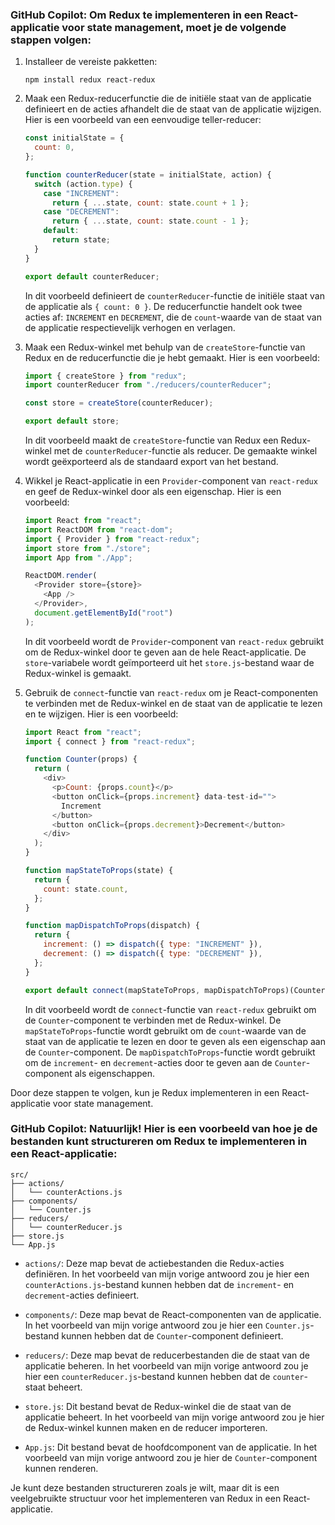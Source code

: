 ### GitHub Copilot: Om Redux te implementeren in een React-applicatie voor state management, moet je de volgende stappen volgen:

1. Installeer de vereiste pakketten:

   ```
   npm install redux react-redux
   ```

2. Maak een Redux-reducerfunctie die de initiële staat van de applicatie definieert en de acties afhandelt die de staat van de applicatie wijzigen. Hier is een voorbeeld van een eenvoudige teller-reducer:

   ```javascript
   const initialState = {
     count: 0,
   };

   function counterReducer(state = initialState, action) {
     switch (action.type) {
       case "INCREMENT":
         return { ...state, count: state.count + 1 };
       case "DECREMENT":
         return { ...state, count: state.count - 1 };
       default:
         return state;
     }
   }

   export default counterReducer;
   ```

   In dit voorbeeld definieert de `counterReducer`-functie de initiële staat van de applicatie als `{ count: 0 }`. De reducerfunctie handelt ook twee acties af: `INCREMENT` en `DECREMENT`, die de `count`-waarde van de staat van de applicatie respectievelijk verhogen en verlagen.

3. Maak een Redux-winkel met behulp van de `createStore`-functie van Redux en de reducerfunctie die je hebt gemaakt. Hier is een voorbeeld:

   ```javascript
   import { createStore } from "redux";
   import counterReducer from "./reducers/counterReducer";

   const store = createStore(counterReducer);

   export default store;
   ```

   In dit voorbeeld maakt de `createStore`-functie van Redux een Redux-winkel met de `counterReducer`-functie als reducer. De gemaakte winkel wordt geëxporteerd als de standaard export van het bestand.

4. Wikkel je React-applicatie in een `Provider`-component van `react-redux` en geef de Redux-winkel door als een eigenschap. Hier is een voorbeeld:

   ```javascript
   import React from "react";
   import ReactDOM from "react-dom";
   import { Provider } from "react-redux";
   import store from "./store";
   import App from "./App";

   ReactDOM.render(
     <Provider store={store}>
       <App />
     </Provider>,
     document.getElementById("root")
   );
   ```

   In dit voorbeeld wordt de `Provider`-component van `react-redux` gebruikt om de Redux-winkel door te geven aan de hele React-applicatie. De `store`-variabele wordt geïmporteerd uit het `store.js`-bestand waar de Redux-winkel is gemaakt.

5. Gebruik de `connect`-functie van `react-redux` om je React-componenten te verbinden met de Redux-winkel en de staat van de applicatie te lezen en te wijzigen. Hier is een voorbeeld:

   ```javascript
   import React from "react";
   import { connect } from "react-redux";

   function Counter(props) {
     return (
       <div>
         <p>Count: {props.count}</p>
         <button onClick={props.increment} data-test-id="">
           Increment
         </button>
         <button onClick={props.decrement}>Decrement</button>
       </div>
     );
   }

   function mapStateToProps(state) {
     return {
       count: state.count,
     };
   }

   function mapDispatchToProps(dispatch) {
     return {
       increment: () => dispatch({ type: "INCREMENT" }),
       decrement: () => dispatch({ type: "DECREMENT" }),
     };
   }

   export default connect(mapStateToProps, mapDispatchToProps)(Counter);
   ```

   In dit voorbeeld wordt de `connect`-functie van `react-redux` gebruikt om de `Counter`-component te verbinden met de Redux-winkel. De `mapStateToProps`-functie wordt gebruikt om de `count`-waarde van de staat van de applicatie te lezen en door te geven als een eigenschap aan de `Counter`-component. De `mapDispatchToProps`-functie wordt gebruikt om de `increment`- en `decrement`-acties door te geven aan de `Counter`-component als eigenschappen.

Door deze stappen te volgen, kun je Redux implementeren in een React-applicatie voor state management.

### GitHub Copilot: Natuurlijk! Hier is een voorbeeld van hoe je de bestanden kunt structureren om Redux te implementeren in een React-applicatie:

```
src/
├── actions/
│   └── counterActions.js
├── components/
│   └── Counter.js
├── reducers/
│   └── counterReducer.js
├── store.js
└── App.js
```

- `actions/`: Deze map bevat de actiebestanden die Redux-acties definiëren. In het voorbeeld van mijn vorige antwoord zou je hier een `counterActions.js`-bestand kunnen hebben dat de `increment`- en `decrement`-acties definieert.

- `components/`: Deze map bevat de React-componenten van de applicatie. In het voorbeeld van mijn vorige antwoord zou je hier een `Counter.js`-bestand kunnen hebben dat de `Counter`-component definieert.

- `reducers/`: Deze map bevat de reducerbestanden die de staat van de applicatie beheren. In het voorbeeld van mijn vorige antwoord zou je hier een `counterReducer.js`-bestand kunnen hebben dat de `counter`-staat beheert.

- `store.js`: Dit bestand bevat de Redux-winkel die de staat van de applicatie beheert. In het voorbeeld van mijn vorige antwoord zou je hier de Redux-winkel kunnen maken en de reducer importeren.

- `App.js`: Dit bestand bevat de hoofdcomponent van de applicatie. In het voorbeeld van mijn vorige antwoord zou je hier de `Counter`-component kunnen renderen.

Je kunt deze bestanden structureren zoals je wilt, maar dit is een veelgebruikte structuur voor het implementeren van Redux in een React-applicatie.
